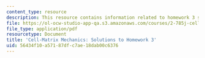 ```yaml
---
content_type: resource
description: This resource contains information related to homework 3 solution.
file: https://ol-ocw-studio-app-qa.s3.amazonaws.com/courses/2-785j-cell-matrix-mechanics-fall-2014/56434f10a57187dfc7ae18dab00c6376_MIT2_785JF14_Homework_3_Sol.pdf
file_type: application/pdf
resourcetype: Document
title: 'Cell-Matrix Mechanics: Solutions to Homework 3'
uid: 56434f10-a571-87df-c7ae-18dab00c6376
---
```

